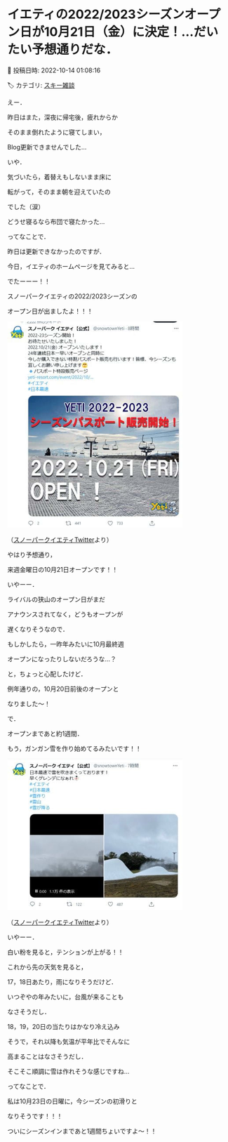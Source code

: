 # イエティの2022/2023シーズンオープン日が10月21日（金）に決定！…だいたい予想通りだな．

📅 投稿日時: 2022-10-14 01:08:16

🏷️ カテゴリ: [スキー雑談](c1f9d2cb7478308da16419928ea3945e9.md)

えー．


昨日はまた，深夜に帰宅後，疲れからか


そのまま倒れたように寝てしまい，


Blog更新できませんでした…





いや．


気づいたら，着替えもしないまま床に


転がって，そのまま朝を迎えていたの


でした（涙）


どうせ寝るなら布団で寝たかった…





ってなことで．


昨日は更新できなかったのですが．


今日，イエティのホームページを見てみると…





でたーーー！！


スノーパークイエティの2022/2023シーズンの


オープン日が出ましたよ！！！







![1dcd62fdc8362be48a4f6a3fb5322311.jpg](images/1dcd62fdc8362be48a4f6a3fb5322311.jpg)




（[スノーパークイエティTwitter](https://twitter.com/snowtownYeti/status/1580449491563388928)より）





やはり予想通り，


来週金曜日の10月21日オープンです！！





いやーー．


ライバルの狭山のオープン日がまだ


アナウンスされてなく，どうもオープンが


遅くなりそうなので．


もしかしたら，一昨年みたいに10月最終週


オープンになったりしないだろうな…？


と，ちょっと心配したけど．





例年通りの，10月20日前後のオープンと


なりました～！





で．


オープンまであと約1週間．


もう，ガンガン雪を作り始めてるみたいです！！




![578ac85994b63e3d7df6ba097f74f6a1.jpg](images/578ac85994b63e3d7df6ba097f74f6a1.jpg)




（[スノーパークイエティTwitter](https://twitter.com/snowtownYeti/status/1580460538168942594?cxt=HHwWhICp8Yuf9u4rAAAA)より）





いやーー．


白い粉を見ると，テンションが上がる！！





これから先の天気を見ると，


17，18日あたり，雨になりそうだけど．


いつぞやの年みたいに，台風が来ることも


なさそうだし．


18，19，20日の当たりはかなり冷え込み


そうで，それ以降も気温が平年比でそんなに


高まることはなさそうだし．


そこそこ順調に雪は作れそうな感じですね…





ってなことで．


私は10月23日の日曜に，今シーズンの初滑りと


なりそうです！！！





ついにシーズンインまであと1週間ちょいですよ～！！
